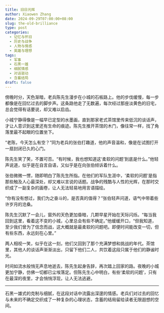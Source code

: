 ```yaml
---
title: 旧日光辉
author: Xiaowen Zhang
date: 2024-09-29T07:00:00+08:00
slug: the-old-brilliance
type: post
categories:
  - 记忆与怀旧
  - 历史与战争
  - 人物与情感
  - 英雄与理想
tags:
  - 军事
  - 石黑一雄
  - 细腻情感
  - 对话驱动
  - 含蓄结局
draft: false
---
```


傍晚时分，天色渐暗，老兵陈先生漫步在小城的石板路上。他的步伐缓慢，每一步都像是在回忆过去的脚步声。这条路他走了无数遍，每次经过那座淡黄色的旧宅，总会觉得有话要说，却又难以启齿。

小城宁静得像是一幅早已定型的水墨画，直到那家老式茶馆里传来低沉的谈话声，才让人意识到这里还有生命的痕迹。陈先生推开茶馆的木门，像往常一样，找了角落里最不起眼的位置坐下。

“老陈，今天怎么有空？”同为老兵的张伯打趣道，他的声音温和，像是在试图打开一扇封闭已久的心门。

陈先生笑了笑，不置可否。“有时候，我也想知道这‘柔软的问题’到底是什么。”他轻声说道，似乎是在自言自语，又似乎是在向张伯倾诉着什么。

张伯微微一愣，随即明白了陈先生所指。在他们的军队生涯中，‘柔软的问题’是指那些触及人心最深处，却又难以言说的话题。战争的残酷与人性的光辉，在那时交织成了一副复杂的画卷，让人无法轻易地用言语描绘。

“你有没有想过，我们为之奋斗的，是否真的值得？”张伯轻声问道，语气中带着些许岁月的沧桑。

陈先生沉默了一会儿，窗外的天色更加昏暗，几颗早星开始在天际闪烁。“每当我回到这里，看着这不变的小城，心里总会有些不确定。”他缓缓开口，“但我知道，至少我们曾为了信念而战，这大概就是最柔软的问题吧。即便时间能改变一切，但有些东西，永远刻在心里。”

两人相视一笑，似乎在这一刻，他们又回到了那个充满梦想和挑战的年代。茶馆里，其他人的谈话声渐渐淡出，只留下他们二人，共饮着这段只属于他们的静谧时光。

时间如流水般悄无声息地逝去，陈先生起身告辞，再次踏上回家的路。夜晚的小城更加宁静，仿佛一切都已尘埃落定。但陈先生心中明白，有些‘柔软的问题’，只有在最深的夜里，才会悄悄浮现，让人无法逃避。

---
石黑一雄式的克制与细腻，在这段对话中流露出深邃的情感。老兵们对过去的回忆与未来的不确定交织成了一种复杂的心理状态，含蓄的结局留给读者无限遐想的空间。